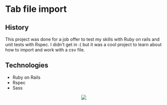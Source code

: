 # Tab file import


## History
This project was done for a job offer to test my skills with Ruby on rails and unit tests with Rspec.
I didn't get in :( but it was a cool project to learn about how to import and work with a csv file.

## Technologies
* Ruby on Rails
* Rspec
* Sass
<p align="center">
  <a href="https://skillicons.dev">
    <img src="https://skillicons.dev/icons?i=ruby,rails,sass" />
  </a>
</p>
